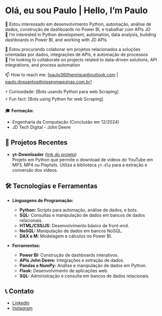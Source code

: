 # Olá, eu sou Paulo | Hello, I’m Paulo

👀 Estou interessado em desenvolvimento Python, automação, análise de dados, construção de dashboards no Power BI, e trabalhar com APIs JD  
👀 I’m interested in Python development, automation, data analysis, building dashboards in Power BI, and working with JD APIs  

💞️ Estou procurando colaborar em projetos relacionados a soluções orientadas por dados, integrações de APIs, e automação de processos  
💞️ I’m looking to collaborate on projects related to data-driven solutions, API integrations, and process automation  

📫 How to reach me: [paulo360henrique@outlook.com | paulo.dossantos@nisseymaquinas.com.br]  

⚡ Curiosidade: [Bots usando Python para web Scraping]  
⚡ Fun fact: [Bots using Python for web Scraping]

🎓 **Formação:**  
- Engenharia da Computação (Conclusão em 12/2024)
- JD Tech Digital - John Deere

## 📝 Projetos Recentes

- **yt-Downloader** ([link do projeto](https://github.com/Paulo36Henriqu/yt-Downloader))  
  Projeto em Python que permite o download de vídeos do YouTube em MP3, MP4 ou Playlists. Utiliza a biblioteca `yt-dlp` para a extração e conversão dos vídeos.

## 🛠 Tecnologias e Ferramentas

- **Linguagens de Programação:**  
  - **Python:** Scripts para automação, análise de dados, e bots.
  - **SQL:** Consultas e manipulação de dados em bancos de dados relacionais.
  - **HTML/CSS/JS:** Desenvolvimento básico de front-end.
  - **NoSQL:** Manipulação de dados em bancos NoSQL.
  - **DAX e M:** Modelagem e cálculos no Power BI.

- **Ferramentas:**  
  - **Power BI:** Construção de dashboards interativos.
  - **APIs John Deere:** Integrações e extração de dados.
  - **Pandas e NumPy:** Análise e manipulação de dados em Python.
  - **Flask:** Desenvolvimento de aplicações web.
  - **SQL:** Administração e consulta em bancos de dados relacionais.

## 📞 Contato

- [LinkedIn](https://www.linkedin.com/in/paulo360henrique/)
- [Instagram](https://www.instagram.com/paulo36_henrique/)

